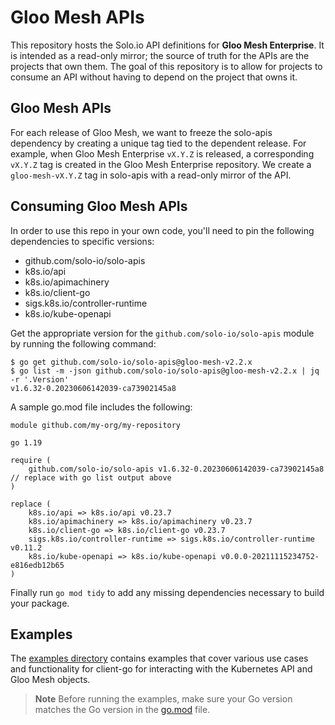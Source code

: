 # Gloo Mesh APIs
This repository hosts the Solo.io API definitions for **Gloo Mesh Enterprise**. It is intended as a read-only mirror;
the source of truth for the APIs are the projects that own them. The goal of this repository is to allow for projects to consume an API without having to depend on the project that owns it.

## Gloo Mesh APIs
For each release of Gloo Mesh, we want to freeze the solo-apis dependency by creating a unique tag tied to the dependent release. For example, when Gloo Mesh Enterprise `vX.Y.Z` is released, a corresponding `vX.Y.Z` tag is created in the Gloo Mesh Enterprise repository. We create a `gloo-mesh-vX.Y.Z` tag in solo-apis with a read-only mirror of the API.

## Consuming Gloo Mesh APIs
In order to use this repo in your own code, you'll need to pin the following dependencies to specific versions:

- github.com/solo-io/solo-apis
- k8s.io/api
- k8s.io/apimachinery
- k8s.io/client-go
- sigs.k8s.io/controller-runtime
- k8s.io/kube-openapi

Get the appropriate version for the `github.com/solo-io/solo-apis` module by running the following command:

```
$ go get github.com/solo-io/solo-apis@gloo-mesh-v2.2.x
$ go list -m -json github.com/solo-io/solo-apis@gloo-mesh-v2.2.x | jq -r '.Version'
v1.6.32-0.20230606142039-ca73902145a8
```

A sample go.mod file includes the following:

```
module github.com/my-org/my-repository

go 1.19

require (
	github.com/solo-io/solo-apis v1.6.32-0.20230606142039-ca73902145a8 // replace with go list output above
)

replace (
	k8s.io/api => k8s.io/api v0.23.7
	k8s.io/apimachinery => k8s.io/apimachinery v0.23.7
	k8s.io/client-go => k8s.io/client-go v0.23.7
	sigs.k8s.io/controller-runtime => sigs.k8s.io/controller-runtime v0.11.2
	k8s.io/kube-openapi => k8s.io/kube-openapi v0.0.0-20211115234752-e816edb12b65
)
```

Finally run `go mod tidy` to add any missing dependencies necessary to build your package.

## Examples
The [examples directory](./examples) contains examples that cover various use cases and functionality for client-go for
interacting with the Kubernetes API and Gloo Mesh objects.

> **Note**
> Before running the examples, make sure your Go version matches the Go version in the [go.mod](./go.mod) file.
